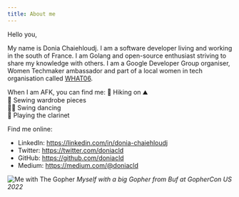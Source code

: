 ```yaml
---
title: About me
---
```


Hello you,  

My name is Donia Chaiehloudj. I am a software developer living and working in the south of France. 
I am Golang and open-source enthusiast striving to share my knowledge with others. 
I am a Google Developer Group organiser, Women Techmaker ambassador and part of a local women in tech organisation called [WHAT06](https://what06.fr/).


When I am AFK, you can find me:
🥾 Hiking on ⛰  
🧵 Sewing wardrobe pieces  
💃🏼 Swing dancing  
🎼 Playing the clarinet

Find me online: 
- LinkedIn: https://linkedin.com/in/donia-chaiehloudj
- Twitter: https://twitter.com/doniacld
- GitHub: https://github.com/doniacld
- Medium: https://medium.com/@doniacld

![Me with The Gopher](me_with_the_gopher.png)
_Myself with a big Gopher from Buf at GopherCon US 2022_